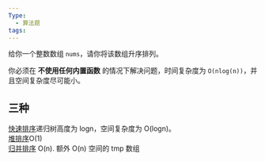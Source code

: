 ```yaml
---
Type:
  - 算法题
tags:
---
```

给你一个整数数组 `nums`，请你将该数组升序排列。

你必须在 **不使用任何内置函数** 的情况下解决问题，时间复杂度为 `O(nlog(n))`，并且空间复杂度尽可能小。

## 三种

[快速排序](快速排序.md)递归树高度为 logn，空间复杂度为 O(logn)。  
[堆排序](堆排序.md)O(1)  
[归并排序](归并排序.md) O(n). 额外 O(n) 空间的 tmp 数组
